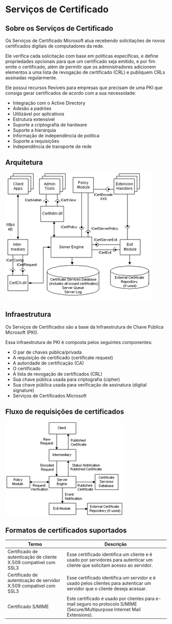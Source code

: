 # Serviços de Certificado

## Sobre os Serviços de Certificado

Os Serviços de Certificado Microsoft atua recebendo solicitações de novos certificados digitais de computadores da rede.

Ele verifica cada solicitação com base em políticas específicas, e define propriedades opcionais para que um certificado seja emitido, e por fim emite o certificado, além de permitir que os administradores adicionem elementos a uma lista de revogação de certificado (CRL) e publiquem CRLs assinadas regularmente.

Ele possui recursos flexíveis para empresas que precisam de uma PKI que consiga gerar certificados de acordo com a sua necessidade:

- Integração com o Active Directory
- Adesão a padrões
- Utilizável por aplicativos
- Estrutura extensível
- Suporte a criptografia de hardware
- Suporte a hierarquia
- Informação de independência de política
- Suporte a requisições
- Independência de transporte de rede

## Arquitetura

![Cert API](/mdwiki/pages/kb/microsoft/adcs/certapi.png)

## Infraestrutura

Os Serviços de Certificados são a base da Infraestrutura de Chave Pública Microsoft (PKI).

Essa infraestrutura de PKI é composta pelos seguintes componentes:

- O par de chaves pública/privada
- A requisição de certificado (certificate request)
- A autoridade de certificação (CA)
- O certificado
- A lista de revogação de certificados (CRL)
- Sua chave pública usada para criptografia (cipher)
- Sua chave pública usada para verificação de assinatura (digital signature)
- Serviços de Certificados Microsoft

## Fluxo de requisições de certificados

![Cert Flow](/mdwiki/pages/kb/microsoft/adcs/certflow.png)

## Formatos de certificados suportados

Termo       | Descrição
------------|----------
Certificado de autenticação de cliente X.509 compatível com SSL3 | Esse certificado identifica um cliente e é usado por servidores para autenticar um cliente que solicitam acesso ao servidor.
Certificado de autenticação de servidor X.509 compatível com SSL3 | Esse certificado identifica um servidor e é usado pelos clientes para autenticar um servidor que o cliente deseja acessar.
Certificado S/MIME | Este certificado é usado por clientes para e-mail seguro no protocolo S/MIME (Secure/Multipurpose Internet Mail Extensions).
